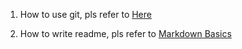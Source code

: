 1. How to use git, pls refer to [Here](https://github.com/xirong/my-git)

2. How to write readme, pls refer to [Markdown Basics](https://help.github.com/articles/markdown-basics/)
